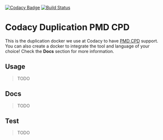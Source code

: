 [![Codacy Badge](https://api.codacy.com/project/badge/grade/d0f04e048bba4a01a7ef0166bf5b8d32)](https://www.codacy.com/app/Codacy/codacy-duplication-pmdcpd)
[![Build Status](https://circleci.com/gh/codacy/codacy-duplication-pmdcpd.svg?style=shield&circle-token=:circle-token)](https://circleci.com/gh/codacy/codacy-duplication-pmdcpd)

# Codacy Duplication PMD CPD

This is the duplication docker we use at Codacy to have [PMD CPD](https://pmd.github.io/) support.
You can also create a docker to integrate the tool and language of your choice!
Check the **Docs** section for more information.

## Usage               

> TODO

## Docs

> TODO

## Test

> TODO

